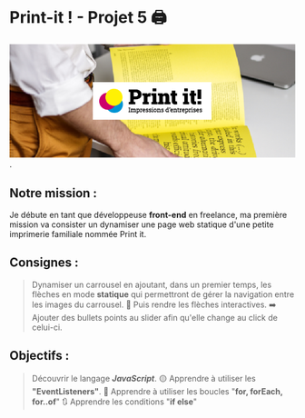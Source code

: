 # Print-it ! - Projet 5 :printer:

![Texte alternatif](/assets/images/printit.png "Book").

## **Notre mission :** 

Je débute en tant que développeuse **front-end** en freelance, ma première mission va consister un dynamiser une page web statique d'une petite imprimerie familiale nommée Print it.



## **Consignes :**

> Dynamiser un carrousel en ajoutant, dans un premier temps, les flèches en mode **statique** qui permettront de gérer la navigation entre les images du carrousel. :carousel_horse:
> Puis rendre les flèches interactives. :arrow_right:
> Ajouter des bullets points au slider afin qu'elle change au click de celui-ci.



## **Objectifs :**

> Découvrir le langage **_JavaScript_**. :yellow_circle:
> Apprendre à utiliser les **"EventListeners"**. :ear_with_hearing_aid:
> Apprendre à utiliser les boucles "**for, forEach, for..of**" :arrows_clockwise:
> Apprendre les conditions "**if else**"
